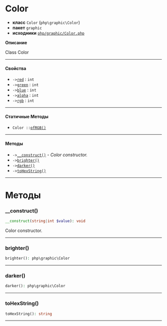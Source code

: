 # Color

- **класс** `Color` (`php\graphic\Color`)
- **пакет** `graphic`
- **исходники** [`php/graphic/Color.php`](./src/main/resources/JPHP-INF/sdk/php/graphic/Color.php)

**Описание**

Class Color

---

#### Свойства

- `->`[`red`](#prop-red) : `int`
- `->`[`green`](#prop-green) : `int`
- `->`[`blue`](#prop-blue) : `int`
- `->`[`alpha`](#prop-alpha) : `int`
- `->`[`rgb`](#prop-rgb) : `int`

---

#### Статичные Методы

- `Color ::`[`ofRGB()`](#method-ofrgb)

---

#### Методы

- `->`[`__construct()`](#method-__construct) - _Color constructor._
- `->`[`brighter()`](#method-brighter)
- `->`[`darker()`](#method-darker)
- `->`[`toHexString()`](#method-tohexstring)

---
# Методы

<a name="method-__construct"></a>

### __construct()
```php
__construct(string|int $value): void
```
Color constructor.

---

<a name="method-brighter"></a>

### brighter()
```php
brighter(): php\graphic\Color
```

---

<a name="method-darker"></a>

### darker()
```php
darker(): php\graphic\Color
```

---

<a name="method-tohexstring"></a>

### toHexString()
```php
toHexString(): string
```

---
